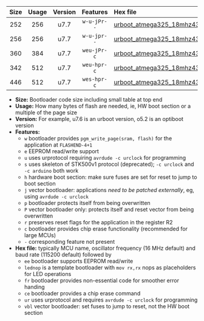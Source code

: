 |Size|Usage|Version|Features|Hex file|
|:-:|:-:|:-:|:-:|:--|
|252|256|u7.7|`w-u-jPr--`|[urboot_atmega325_18mhz432_230400bps_lednop_ur_vbl.hex](https://raw.githubusercontent.com/stefanrueger/urboot.hex/main/mcus/atmega325/fcpu_18mhz432/230400_bps/urboot_atmega325_18mhz432_230400bps_lednop_ur_vbl.hex)|
|256|256|u7.7|`w-u-jpr--`|[urboot_atmega325_18mhz432_230400bps_lednop_fr_ur_vbl.hex](https://raw.githubusercontent.com/stefanrueger/urboot.hex/main/mcus/atmega325/fcpu_18mhz432/230400_bps/urboot_atmega325_18mhz432_230400bps_lednop_fr_ur_vbl.hex)|
|360|384|u7.7|`weu-jPr-c`|[urboot_atmega325_18mhz432_230400bps_ee_lednop_fr_ce_ur_vbl.hex](https://raw.githubusercontent.com/stefanrueger/urboot.hex/main/mcus/atmega325/fcpu_18mhz432/230400_bps/urboot_atmega325_18mhz432_230400bps_ee_lednop_fr_ce_ur_vbl.hex)|
|342|512|u7.7|`weu-hpr-c`|[urboot_atmega325_18mhz432_230400bps_ee_lednop_fr_ce_ur.hex](https://raw.githubusercontent.com/stefanrueger/urboot.hex/main/mcus/atmega325/fcpu_18mhz432/230400_bps/urboot_atmega325_18mhz432_230400bps_ee_lednop_fr_ce_ur.hex)|
|446|512|u7.7|`wes-hpr-c`|[urboot_atmega325_18mhz432_230400bps_ee_lednop_fr_ce.hex](https://raw.githubusercontent.com/stefanrueger/urboot.hex/main/mcus/atmega325/fcpu_18mhz432/230400_bps/urboot_atmega325_18mhz432_230400bps_ee_lednop_fr_ce.hex)|

- **Size:** Bootloader code size including small table at top end
- **Usage:** How many bytes of flash are needed, ie, HW boot section or a multiple of the page size
- **Version:** For example, u7.6 is an urboot version, o5.2 is an optiboot version
- **Features:**
  + `w` bootloader provides `pgm_write_page(sram, flash)` for the application at `FLASHEND-4+1`
  + `e` EEPROM read/write support
  + `u` uses urprotocol requiring `avrdude -c urclock` for programming
  + `s` uses skeleton of STK500v1 protocol (deprecated); `-c urclock` and `-c arduino` both work
  + `h` hardware boot section: make sure fuses are set for reset to jump to boot section
  + `j` vector bootloader: applications *need to be patched externally*, eg, using `avrdude -c urclock`
  + `p` bootloader protects itself from being overwritten
  + `P` vector bootloader only: protects itself and reset vector from being overwritten
  + `r` preserves reset flags for the application in the register R2
  + `c` bootloader provides chip erase functionality (recommended for large MCUs)
  + `-` corresponding feature not present
- **Hex file:** typically MCU name, oscillator frequency (16 MHz default) and baud rate (115200 default) followed by
  + `ee` bootloader supports EEPROM read/write
  + `lednop` is a template bootloader with `mov rx,rx` nops as placeholders for LED operations
  + `fr` bootloader provides non-essential code for smoother error handing
  + `ce` bootloader provides a chip erase command
  + `ur` uses urprotocol and requires `avrdude -c urclock` for programming
  + `vbl` vector bootloader: set fuses to jump to reset, not the HW boot section
